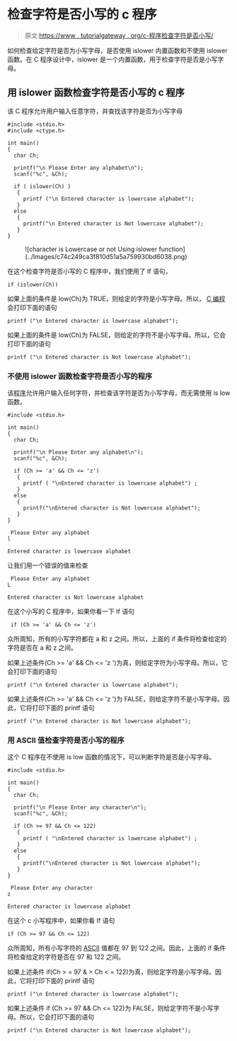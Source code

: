 # 检查字符是否小写的 c 程序

> 原文:[https://www . tutorialgateway . org/c-程序检查字符是否小写/](https://www.tutorialgateway.org/c-program-to-check-whether-character-is-lowercase-or-not/)

如何检查给定字符是否为小写字母，是否使用 islower 内置函数和不使用 islower 函数。在 C 程序设计中，islower 是一个内置函数，用于检查字符是否是小写字母。

## 用 islower 函数检查字符是否小写的 c 程序

该 C 程序允许用户输入任意字符，并查找该字符是否为小写字母

```
#include <stdio.h>
#include <ctype.h>

int main()
{
  char Ch;

  printf("\n Please Enter any alphabet\n");
  scanf("%c", &Ch);

  if ( islower(Ch) )
   {  
     printf ("\n Entered character is lowercase alphabet");
   }
  else
   {
     printf("\n Entered character is Not lowercase alphabet");
   }  
}
```

<figure class="wp-block-image">![character is Lowercase or not Using islower function](../Images/c74c249ca3f810d51a5a759930bd6038.png)</figure>

在这个检查字符是否小写的 C 程序中，我们使用了 If 语句，

```
if (islower(Ch))
```

如果上面的条件是 low(Ch)为 TRUE，则给定的字符是小写字母。所以， [C 编程](https://www.tutorialgateway.org/c-programming/)会打印下面的语句

```
printf ("\n Entered character is lowercase alphabet");
```

如果上面的条件是 low(Ch)为 FALSE，则给定的字符不是小写字母。所以，它会打印下面的语句

```
printf ("\n Entered character is Not lowercase alphabet");
```

### 不使用 islower 函数检查字符是否小写的程序

该[程序](https://www.tutorialgateway.org/c-programming-examples/)允许用户输入任何字符，并检查该字符是否为小写字母，而无需使用 is low 函数。

```
#include <stdio.h>

int main()
{
  char Ch;

  printf("\n Please Enter any alphabet\n");
  scanf("%c", &Ch);

  if (Ch >= 'a' && Ch <= 'z')
   {  
     printf ( "\nEntered character is lowercase alphabet") ;
   }
  else
   {
     printf("\nEntered character is Not lowercase alphabet");
   }  
}
```

```
 Please Enter any alphabet
l

Entered character is lowercase alphabet
```

让我们用一个错误的值来检查

```
 Please Enter any alphabet
L

Entered character is Not lowercase alphabet
```

在这个小写的 C 程序中，如果你看一下 If 语句

```
 if (Ch >= 'a' && Ch <= 'z')
```

众所周知，所有的小写字符都在 a 和 z 之间。所以，上面的 if 条件将检查给定的字符是否在 a 和 z 之间。

如果上述条件(Ch >= 'a' && Ch <= 'z ')为真，则给定字符为小写字母。所以，它会打印下面的语句

```
printf ("\n Entered character is lowercase alphabet");
```

如果上述条件(Ch >= 'a' && Ch <= 'z ')为 FALSE，则给定字符不是小写字母。因此，它将打印下面的 printf 语句

```
printf ("\n Entered character is Not lowercase alphabet");
```

### 用 ASCII 值检查字符是否小写的程序

这个 C 程序在不使用 is low 函数的情况下，可以判断字符是否是小写字母。

```
#include <stdio.h>

int main()
{
  char Ch;

  printf("\n Please Enter any character\n");
  scanf("%c", &Ch);

  if (Ch >= 97 && Ch <= 122)
   {  
     printf ( "\nEntered character is lowercase alphabet") ;
   }
  else
   {
     printf("\nEntered character is Not lowercase alphabet");
   }  
}
```

```
 Please Enter any character
z

Entered character is lowercase alphabet
```

在这个 c 小写程序中，如果你看 If 语句

```
if (Ch >= 97 && Ch <= 122)
```

众所周知，所有小写字符的 [ASCII](https://www.tutorialgateway.org/c-program-to-find-ascii-value-of-a-character/ "C Program to find the ASCII Value of a Character") 值都在 97 到 122 之间。因此，上面的 if 条件将检查给定的字符是否在 97 和 122 之间。

如果上述条件 if(Ch > = 97 & > Ch < = 122)为真，则给定字符是小写字母。因此，它将打印下面的 printf 语句

```
printf ("\n Entered character is lowercase alphabet");
```

如果上述条件 if (Ch >= 97 && Ch <= 122)为 FALSE，则给定字符不是小写字母。所以，它会打印下面的语句

```
printf ("\n Entered character is Not lowercase alphabet");
```